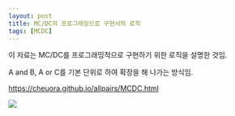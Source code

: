 ```yaml
---
layout: post
title: MC/DC의 프로그래밍으로 구현시의 로직
tags: [MCDC]
---
```


이 자료는 MC/DC를 프로그래밍적으로 구현하기 위한 로직을 설명한 것임. 

A and B, A or C를 기본 단위로 하여 확장을 해 나가는 방식임.

https://cheuora.github.io/allpairs/MCDC.html



![](https://licensebuttons.net/l/by-sa/3.0/88x31.png)

